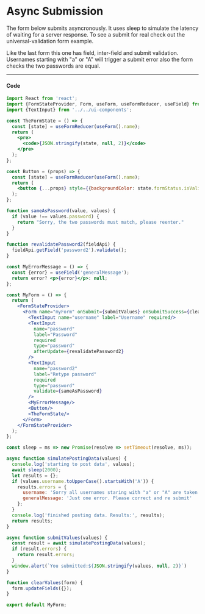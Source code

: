 # Async Submission
The form below submits asyncronously. It uses sleep to simulate the latency of waiting for a server response. To see a submit for real check out the universal-validation form example.

Like the last form this one has field, inter-field and submit validation. Usernames starting with "a" or "A" will trigger a submit error also the form checks the two passwords are equal.
<!-- STORY -->

---
#### Code
```jsx
import React from 'react';
import {FormStateProvider, Form, useForm, useFormReducer, useField} from 'react-form-composer';
import {TextInput} from '../../ui-components';

const TheFormState = () => {
  const [state] = useFormReducer(useForm().name);
  return (
    <pre>
      <code>{JSON.stringify(state, null, 2)}</code>
    </pre>
  );
};

const Button = (props) => {
  const [state] = useFormReducer(useForm().name);
  return (
    <button {...props} style={{backgroundColor: state.formStatus.isValid? 'green': 'cyan'}} >Submit</button>
  );
};

function sameAsPassword(value, values) {
  if (value !== values.password) {
    return "Sorry, the two passwords must match, please reenter."
  }
}

function revalidatePassword2(fieldApi) {
  fieldApi.getField('password2').validate();
}

const MyErrorMessage = () => {
  const {error} = useField('generalMessage');
  return error? <p>{error}</p>: null;  
};

const MyForm = () => {
  return (
    <FormStateProvider>
      <Form name="myForm" onSubmit={submitValues} onSubmitSuccess={clearValues}>
        <TextInput name="username" label="Username" required/>
        <TextInput
          name="password"
          label="Password"
          required
          type="password"
          afterUpdate={revalidatePassword2}
        />
        <TextInput 
          name="password2"
          label="Retype password"
          required
          type="password"
          validate={sameAsPassword}
        />
        <MyErrorMessage/>
        <Button/>
        <TheFormState/> 
      </Form>
    </FormStateProvider>
  );
};

const sleep = ms => new Promise(resolve => setTimeout(resolve, ms));

async function simulatePostingData(values) {
  console.log('starting to post data', values);
  await sleep(2000);
  let results = {};
  if (values.username.toUpperCase().startsWith('A')) {
    results.errors = {
      username: 'Sorry all usernames staring with "a" or "A" are taken',
      generalMessage: 'Just one error. Please correct and re submit'
    };
  }
  console.log('finished posting data. Results:', results);
  return results;
}

async function submitValues(values) {
  const result = await simulatePostingData(values);
  if (result.errors) {
    return result.errors;
  }
  window.alert(`You submitted:${JSON.stringify(values, null, 2)}`)
}

function clearValues(form) {
  form.updateFields({});
}

export default MyForm;
```
